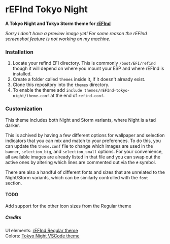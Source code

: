# rEFInd Tokyo Night

**A Tokyo Night and Tokyo Storm theme for [rEFInd](https://www.rodsbooks.com/refind/index.html)**


*Sorry I don't have a preview image yet! For some reason the rEFInd screenshot feature is not working on my machine.*


### Installation

 1. Locate your refind EFI directory. This is commonly `/boot/EFI/refind`
    though it will depend on where you mount your ESP and where rEFInd is
    installed.
 2. Create a folder called `themes` inside it, if it doesn't already exist.
 3. Clone this repository into the `themes` directory.
 4. To enable the theme add `include themes/rEFInd-tokyo-night/theme.conf` at the end of
    `refind.conf`.



### Customization
This theme includes both Night and Storm variants, where Night is a tad darker.

This is achived by having a few different options for wallpaper and selection indicators that you can mix and match to your preferences. To do this, you can update the `theme.conf` file to change which images are used in the `banner`, `selection_big`, and `selection_small` options. For your convenience, all available images are already listed in that file and you can swap out the active ones by altering which lines are commented out via the `#` symbol.

There are also a handful of different fonts and sizes that are unrelated to the Night/Storm variants, which can be similarly controlled with the `font` section.


#### TODO
Add support for the other icon sizes from the Regular theme


##### Credits
UI elements: [rEFInd Regular theme](https://github.com/bobafetthotmail/refind-theme-regular)\
Colors: [Tokyo Night VSCode theme](https://github.com/enkia/tokyo-night-vscode-theme)
